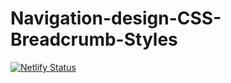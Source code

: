 # Navigation-design-CSS-Breadcrumb-Styles
[![Netlify Status](https://api.netlify.com/api/v1/badges/849585ce-784a-40f2-b0c2-08fd5aad3762/deploy-status)](https://app.netlify.com/sites/frosty-joliot-9ae861/deploys)